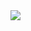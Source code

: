 <a href="https://github.com/DenverCoder1/readme-typing-svg">
  <img src="https://readme-typing-svg.herokuapp.com?font=Courier&color=00FF00&size=25&center=true&vCenter=true&width=600&height=100&lines=Hi,+I'm+Pablo+Marín!;Systems+and+Computer+Engineering+Student;Passionate+about+Artificial+Intelligence;Learning+ML+with+Python;Excited+to+Learn+New+Things;FullStack+with+JS+and+Cpp+Developer">
</a>
